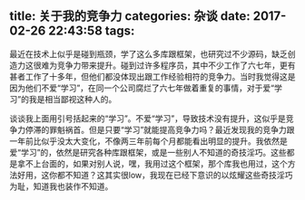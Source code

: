 title: 关于我的竞争力
categories: 杂谈
date: 2017-02-26 22:43:58
tags:
---

最近在技术上似乎是碰到瓶颈，学了这么多库跟框架，也研究过不少源码，缺乏创造力这很难为竞争力带来提升。碰到过许多程序员，其中不少工作了六七年，更有甚者工作了十多年，但他们都没体现出跟工作经验相符的竞争力。当时我觉得这是因为他们不爱“学习”，在同一个公司腐烂了六七年做着重复的事情，对于爱“学习”的我是相当鄙视这种人的。

谈谈我上面用引号括起来的“学习”。不爱“学习”，导致技术没有提升，这似乎是竞争力停滞的罪魁祸首。但是只要“学习”就能提高竞争力吗？最近发现我的竞争力跟一年前比似乎没太大变化，不像两三年前每个月都能看出明显的提升。我依然是爱“学习”的，依然是研究各种库跟框架，或是一些别人不知道的奇技淫巧。这些都是拿不上台面的，如果对别人说，嘿，我用过这个框架，那个库我也用过，这个方法好用，这你都不知道？这其实很low，我现在已经下意识的以炫耀这些奇技淫巧为耻，知道我也装作不知道。

